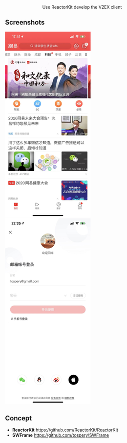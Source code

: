 <p align="center">
  Use ReactorKit develop the V2EX client
</p>

## Screenshots

<img alt="home" src="https://github.com/tospery/V2EX-Swift/blob/master/doc/home.jpg?raw=true" width="280">&nbsp;
<img alt="setting" src="https://github.com/tospery/V2EX-Swift/blob/master/doc/login.jpg?raw=true" width="280">&nbsp;

## Concept
* **ReactorKit** https://github.com/ReactorKit/ReactorKit
* **SWFrame** https://github.com/tospery/SWFrame
